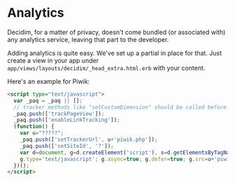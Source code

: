 # Analytics

Decidim, for a matter of privacy, doesn't come bundled (or associated with) any analytics service, leaving that part to the developer.

Adding analytics is quite easy. We've set up a partial in place for that. Just create a view in your app under `app/views/layouts/decidim/_head_extra.html.erb` with your content.

Here's an example for Piwik:

```html
<script type="text/javascript">
  var _paq = _paq || [];
  // tracker methods like "setCustomDimension" should be called before "trackPageView"
  _paq.push(['trackPageView']);
  _paq.push(['enableLinkTracking']);
  (function() {
    var u="?????";
    _paq.push(['setTrackerUrl', u+'piwik.php']);
    _paq.push(['setSiteId', '?']);
    var d=document, g=d.createElement('script'), s=d.getElementsByTagName('script')[0];
    g.type='text/javascript'; g.async=true; g.defer=true; g.src=u+'piwik.js'; s.parentNode.insertBefore(g,s);
  })();
</script>
```
